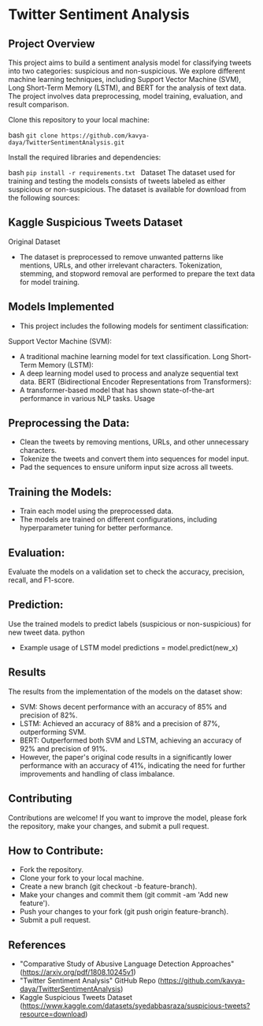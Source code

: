 # Twitter Sentiment Analysis
## Project Overview
This project aims to build a sentiment analysis model for classifying tweets into two categories: suspicious and non-suspicious. We explore different machine learning techniques, including Support Vector Machine (SVM), Long Short-Term Memory (LSTM), and BERT for the analysis of text data. The project involves data preprocessing, model training, evaluation, and result comparison.

Clone this repository to your local machine:

 bash 
 ``` git clone https://github.com/kavya-daya/TwitterSentimentAnalysis.git ```

Install the required libraries and dependencies:

bash
```pip install -r requirements.txt ```
Dataset
The dataset used for training and testing the models consists of tweets labeled as either suspicious or non-suspicious. The dataset is available for download from the following sources:

## Kaggle Suspicious Tweets Dataset
Original Dataset
- The dataset is preprocessed to remove unwanted patterns like mentions, URLs, and other irrelevant characters. Tokenization, stemming, and stopword removal are performed to prepare the text data for model training.

## Models Implemented
- This project includes the following models for sentiment classification:

Support Vector Machine (SVM):
- A traditional machine learning model for text classification.
Long Short-Term Memory (LSTM):
- A deep learning model used to process and analyze sequential text data.
BERT (Bidirectional Encoder Representations from Transformers):
- A transformer-based model that has shown state-of-the-art performance in various NLP tasks.
Usage
## Preprocessing the Data:

- Clean the tweets by removing mentions, URLs, and other unnecessary characters.
- Tokenize the tweets and convert them into sequences for model input.
- Pad the sequences to ensure uniform input size across all tweets.
## Training the Models:

- Train each model using the preprocessed data.
- The models are trained on different configurations, including hyperparameter tuning for better performance.
## Evaluation:

Evaluate the models on a validation set to check the accuracy, precision, recall, and F1-score.
## Prediction:

Use the trained models to predict labels (suspicious or non-suspicious) for new tweet data.
python
- Example usage of LSTM model
predictions = model.predict(new_x)
## Results
The results from the implementation of the models on the dataset show:

- SVM: Shows decent performance with an accuracy of 85% and precision of 82%.
- LSTM: Achieved an accuracy of 88% and a precision of 87%, outperforming SVM.
- BERT: Outperformed both SVM and LSTM, achieving an accuracy of 92% and precision of 91%.
- However, the paper's original code results in a significantly lower performance with an accuracy of 41%, indicating the need for further improvements and handling of class imbalance.

## Contributing
Contributions are welcome! If you want to improve the model, please fork the repository, make your changes, and submit a pull request.

## How to Contribute:
- Fork the repository.
- Clone your fork to your local machine.
- Create a new branch (git checkout -b feature-branch).
- Make your changes and commit them (git commit -am 'Add new feature').
- Push your changes to your fork (git push origin feature-branch).
- Submit a pull request.

## References
* "Comparative Study of Abusive Language Detection Approaches" (https://arxiv.org/pdf/1808.10245v1)
* "Twitter Sentiment Analysis" GitHub Repo (https://github.com/kavya-daya/TwitterSentimentAnalysis)
* Kaggle Suspicious Tweets Dataset (https://www.kaggle.com/datasets/syedabbasraza/suspicious-tweets?resource=download)
